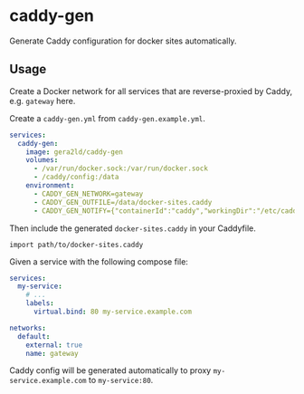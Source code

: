 # caddy-gen

Generate Caddy configuration for docker sites automatically.

## Usage

Create a Docker network for all services that are reverse-proxied by Caddy, e.g. `gateway` here.

Create a `caddy-gen.yml` from `caddy-gen.example.yml`.

```yaml
services:
  caddy-gen:
    image: gera2ld/caddy-gen
    volumes:
      - /var/run/docker.sock:/var/run/docker.sock
      - /caddy/config:/data
    environment:
      - CADDY_GEN_NETWORK=gateway
      - CADDY_GEN_OUTFILE=/data/docker-sites.caddy
      - CADDY_GEN_NOTIFY={"containerId":"caddy","workingDir":"/etc/caddy","command":["caddy","reload"]}
```

Then include the generated `docker-sites.caddy` in your Caddyfile.

```caddy
import path/to/docker-sites.caddy
```

Given a service with the following compose file:

```yaml
services:
  my-service:
    # ...
    labels:
      virtual.bind: 80 my-service.example.com

networks:
  default:
    external: true
    name: gateway
```

Caddy config will be generated automatically to proxy `my-service.example.com` to `my-service:80`.
